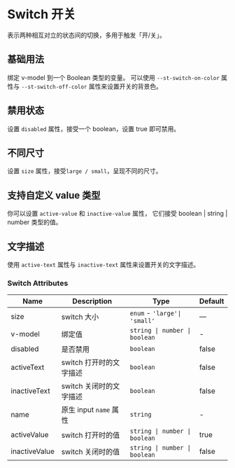 # Switch 开关

表示两种相互对立的状态间的切换，多用于触发「开/关」。

## 基础用法

绑定 v-model 到一个 Boolean 类型的变量。 可以使用 `--st-switch-on-color` 属性与 `--st-switch-off-color` 属性来设置开关的背景色。

<preview path="../demo/Switch/Basic.vue" title="基础Switch" description="Switch 基础用例"></preview>

## 禁用状态

设置 `disabled` 属性，接受一个 boolean，设置 true 即可禁用。

<preview path="../demo/Switch/Disabled.vue" title="Switch 禁用状态" description="Switch 禁用状态"></preview>

## 不同尺寸

设置 `size` 属性，接受`large / small`，呈现不同的尺寸。

<preview path="../demo/Switch/Size.vue" title="Switch 不同尺寸" description="Switch 不同尺寸"></preview>

## 支持自定义 value 类型

你可以设置 `active-value` 和 `inactive-value` 属性， 它们接受 boolean | string | number 类型的值。
<preview path="../demo/Switch/CustomValue.vue" title="支持自定义 value 类型" description="Switch 支持自定义 value 类型"></preview>

## 文字描述

使用 `active-text` 属性与 `inactive-text` 属性来设置开关的文字描述。

<preview path="../demo/Switch/Text.vue" title="支持文字描述" description="Switch 文字描述"></preview>

### Switch Attributes

| Name          | Description             | Type                          | Default |
| ------------- | ----------------------- | ----------------------------- | ------- |
| size          | switch 大小             | `enum` - `'large'\| 'small'`  | —       |
| v-model       | 绑定值                  | `string \| number \| boolean` | -       |
| disabled      | 是否禁用                | `boolean`                     | false   |
| activeText    | switch 打开时的文字描述 | `boolean`                     | false   |
| inactiveText  | switch 关闭时的文字描述 | `boolean`                     | false   |
| name          | 原生 input `name` 属性  | `string`                      | -       |
| activeValue   | switch 打开时的值       | `string \| number \| boolean` | true    |
| inactiveValue | switch 关闭时的值       | `string \| number \| boolean` | false   |
